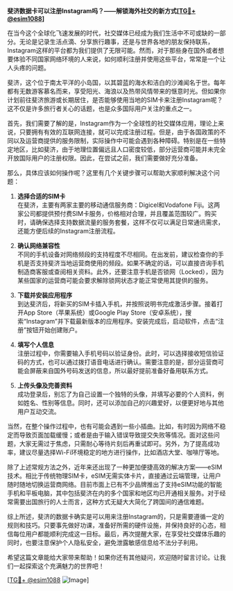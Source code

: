 **斐济数据卡可以注册Instagram吗？——解锁海外社交的新方式[[TG💪+ @esim1088](https://t.me/s/esim1088)]**

在当今这个全球化飞速发展的时代，社交媒体已经成为我们生活中不可或缺的一部分。无论是记录生活点滴、分享旅行趣事，还是与世界各地的朋友保持联系，Instagram这样的平台都为我们提供了无限可能。然而，对于那些身在国外或者想要体验不同国家网络环境的人来说，如何顺利注册并使用这些平台，常常是一个让人头疼的问题。

斐济，这个位于南太平洋的小岛国，以其碧蓝的海水和洁白的沙滩闻名于世。每年都有无数游客慕名而来，享受阳光、海浪以及热带风情带来的惬意时光。但如果你计划前往斐济旅游或长期居住，是否能够使用当地的SIM卡来注册Instagram呢？这不仅是许多旅行者关心的话题，也是众多国际用户关注的重点之一。

首先，我们需要了解的是，Instagram作为一个全球性的社交媒体应用，理论上来说，只要拥有有效的互联网连接，就可以完成注册过程。但是，由于各国政策的不同以及运营商提供的服务限制，实际操作中可能会遇到各种障碍。特别是在一些特定地区，比如斐济，由于地理位置偏远且人口密度较低，部分运营商可能并未完全开放国际用户的注册权限。因此，在尝试之前，我们需要做好充分准备。

那么，具体应该如何操作呢？这里有几个关键步骤可以帮助大家顺利解决这个问题：

1. **选择合适的SIM卡**  
   在斐济，主要有两家主要的移动通信服务商：Digicel和Vodafone Fiji。这两家公司都提供预付费SIM卡服务，价格相对合理，并且覆盖范围较广。购买时，请确保选择支持数据流量的服务套餐，这样不仅可以满足日常通讯需求，还能方便后续的Instagram注册流程。

2. **确认网络兼容性**  
   不同的手机设备对网络频段的支持程度不尽相同。在出发前，建议检查你的手机是否支持斐济当地运营商使用的频段。如果不确定的话，可以直接咨询手机制造商客服或查阅相关资料。此外，还要注意手机是否锁网（Locked），因为某些国家的运营商可能会要求解除锁网状态才能正常使用其提供的服务。

3. **下载并安装应用程序**  
   到达斐济后，将新买的SIM卡插入手机，并按照说明书完成激活步骤。接着打开App Store（苹果系统）或Google Play Store（安卓系统），搜索“Instagram”并下载最新版本的应用程序。安装完成后，启动软件，点击“注册”按钮开始创建账户。

4. **填写个人信息**  
   注册过程中，你需要输入手机号码以验证身份。此时，可以选择接收短信验证码的方式，也可以通过拨打语音电话进行确认。需要注意的是，部分运营商可能会屏蔽来自国外号码发送的信息，所以最好提前准备好备用联系方式。

5. **上传头像及完善资料**  
   成功登录后，别忘了为自己设置一个独特的头像，并填写必要的个人资料，例如姓名、性别等信息。同时，还可以添加自己的兴趣爱好，以便更好地与其他用户互动交流。

当然，在整个操作过程中，也有可能会遇到一些小插曲。比如，有时因为网络不稳定而导致页面加载缓慢；或者是由于输入错误导致提交失败等情况。面对这些问题，大家无需过于焦虑，只需耐心等待片刻后再重试即可。另外，为了提高成功率，建议尽量选择Wi-Fi环境稳定的地方进行操作，比如酒店大堂、咖啡厅等地。

除了上述常规方法之外，近年来还出现了一种更加便捷高效的解决方案——eSIM技术。相比于传统物理SIM卡，eSIM无需实体卡片，直接通过云端管理，让用户随时随地切换运营商网络。目前市面上已有不少品牌推出了支持eSIM功能的智能手机和平板电脑，其中包括斐济在内的多个国家和地区均已开通相关服务。对于经常需要出国旅行的人士而言，这种方式无疑大大简化了跨国间的通信难题。

综上所述，斐济的数据卡确实是可以用来注册Instagram的，只是需要遵循一定的规则和技巧。只要事先做好功课，准备好所需的硬件设施，并保持良好的心态，相信每位用户都能顺利完成这一目标。最后，再次提醒大家，在享受社交媒体乐趣的同时，也要注意保护个人隐私安全，避免泄露敏感信息给不法分子利用。

希望这篇文章能给大家带来帮助！如果你还有其他疑问，欢迎随时留言讨论。让我们一起探索这个充满魅力的世界吧！

[[TG💪+ @esim1088](https://t.me/s/esim1088) ![Image](https://i.postimg.cc/4NQfJmqS/Snipaste-2025-05-13-00-14-12.png)]